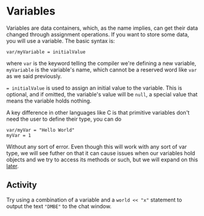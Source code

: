 # Variables
Variables are data containers, which, as the name implies, can get their data changed through assignment operations. If you want to store some data, you will use a variable. The basic syntax is:

```dm
var/myVariable = initialValue
```

where `var` is the keyword telling the compiler we're defining a new variable, `myVariable` is the variable's name, which cannot be a reserved word like `var` as we said previously. 

`= initialValue` is used to assign an initial value to the variable. This is optional, and if omitted, the variable's value will be `null`, a special value that means the variable holds nothing. 

A key difference in other languages like C is that primitive variables don't need the user to define their type, you can do

```dm
var/myVar = "Hello World"
myVar = 1
```
Without any sort of error. Even though this will work with any sort of var type, we will see futher on that it can cause issues when our variables hold objects and we try to access its methods or such, but we will expand on this [later](./Objects.md).

## Activity
Try using a combination of a variable and a `world << "x"` statement to output the text `"DMBE"` to the chat window.
